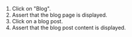1. Click on "Blog".
2. Assert that the blog page is displayed.
3. Click on a blog post.
4. Assert that the blog post content is displayed.